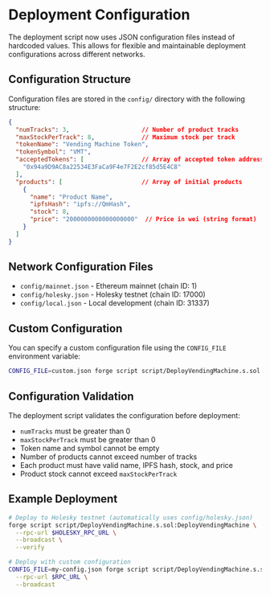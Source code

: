 # Deployment Configuration

The deployment script now uses JSON configuration files instead of hardcoded values. This allows for flexible and maintainable deployment configurations across different networks.

## Configuration Structure

Configuration files are stored in the `config/` directory with the following structure:

```json
{
  "numTracks": 3,                    // Number of product tracks
  "maxStockPerTrack": 8,             // Maximum stock per track
  "tokenName": "Vending Machine Token",
  "tokenSymbol": "VMT",
  "acceptedTokens": [                // Array of accepted token addresses
    "0x94a9D9AC8a22534E3FaCa9F4e7F2E2cf85d5E4C8"
  ],
  "products": [                      // Array of initial products
    {
      "name": "Product Name",
      "ipfsHash": "ipfs://QmHash",
      "stock": 8,
      "price": "2000000000000000000"  // Price in wei (string format)
    }
  ]
}
```

## Network Configuration Files

- `config/mainnet.json` - Ethereum mainnet (chain ID: 1)
- `config/holesky.json` - Holesky testnet (chain ID: 17000)
- `config/local.json` - Local development (chain ID: 31337)

## Custom Configuration

You can specify a custom configuration file using the `CONFIG_FILE` environment variable:

```bash
CONFIG_FILE=custom.json forge script script/DeployVendingMachine.s.sol:DeployVendingMachine --rpc-url $RPC_URL --broadcast
```

## Configuration Validation

The deployment script validates the configuration before deployment:

- `numTracks` must be greater than 0
- `maxStockPerTrack` must be greater than 0
- Token name and symbol cannot be empty
- Number of products cannot exceed number of tracks
- Each product must have valid name, IPFS hash, stock, and price
- Product stock cannot exceed `maxStockPerTrack`

## Example Deployment

```bash
# Deploy to Holesky testnet (automatically uses config/holesky.json)
forge script script/DeployVendingMachine.s.sol:DeployVendingMachine \
  --rpc-url $HOLESKY_RPC_URL \
  --broadcast \
  --verify

# Deploy with custom configuration
CONFIG_FILE=my-config.json forge script script/DeployVendingMachine.s.sol:DeployVendingMachine \
  --rpc-url $RPC_URL \
  --broadcast
```